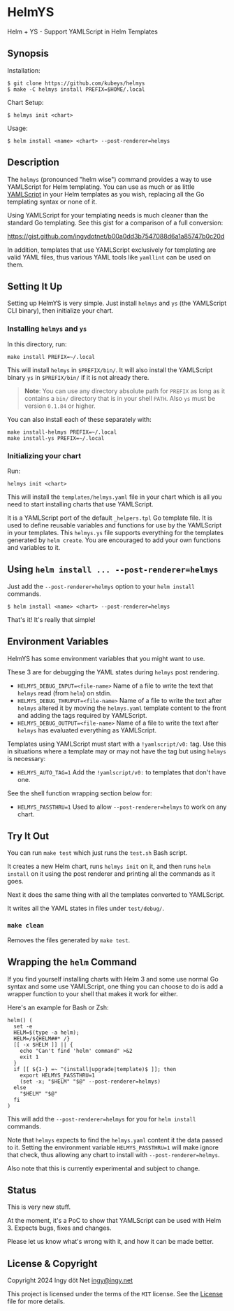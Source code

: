 HelmYS
======

Helm + YS - Support YAMLScript in Helm Templates


## Synopsis

Installation:

```
$ git clone https://github.com/kubeys/helmys
$ make -C helmys install PREFIX=$HOME/.local
```

Chart Setup:
```
$ helmys init <chart>
```

Usage:
```
$ helm install <name> <chart> --post-renderer=helmys
```


## Description

The `helmys` (pronounced "helm wise") command provides a way to use YAMLScript
for Helm templating.
You can use as much or as little [YAMLScript](https://yamlscript.org) in your
Helm templates as you wish, replacing all the Go templating syntax or none of
it.

Using YAMLScript for your templating needs is much cleaner than the standard Go
templating.
See this gist for a comparison of a full conversion:

<!-- XXX Replace gist with nicer yamlscript.org/doc/... page -->
https://gist.github.com/ingydotnet/b00a0dd3b7547088d6a1a85747b0c20d

In addition, templates that use YAMLScript exclusively for templating are valid
YAML files, thus various YAML tools like `yamllint` can be used on them.


## Setting It Up

Setting up HelmYS is very simple.
Just install `helmys` and `ys` (the YAMLScript CLI binary), then initialize
your chart.


### Installing `helmys` and `ys`

In this directory, run:
```
make install PREFIX=~/.local
```

This will install `helmys` in `$PREFIX/bin/`.
It will also install the YAMLScript binary `ys` in `$PREFIX/bin/` if it is not
already there.

> **Note**: You can use any directory absolute path for `PREFIX` as long as it
> contains a `bin/` directory that is in your shell `PATH`.
> Also `ys` must be version `0.1.84` or higher.

You can also install each of these separately with:
```
make install-helmys PREFIX=~/.local
make install-ys PREFIX=~/.local
```


### Initializing your chart

Run:
```
helmys init <chart>
```

This will install the `templates/helmys.yaml` file in your chart which is all
you need to start installing charts that use YAMLScript.

It is a YAMLScript port of the default `_helpers.tpl` Go template file.
It is used to define reusable variables and functions for use by the YAMLScript
in your templates.
This `helmys.ys` file supports everything for the templates generated by
`helm create`.
You are encouraged to add your own functions and variables to it.


## Using `helm install ... --post-renderer=helmys`

Just add the `--post-renderer=helmys` option to your `helm install` commands.
```
$ helm install <name> <chart> --post-renderer=helmys
```

That's it!
It's really that simple!


## Environment Variables

HelmYS has some environment variables that you might want to use.

These 3 are for debugging the YAML states during `helmys` post rendering.

* `HELMYS_DEBUG_INPUT=<file-name>`
  Name of a file to write the text that `helmys` read (from `helm`) on stdin.
* `HELMYS_DEBUG_THRUPUT=<file-name>`
  Name of a file to write the text after `helmys` altered it by moving the
  `helmys.yaml` template content to the front and adding the tags required by
  YAMLScript.
* `HELMYS_DEBUG_OUTPUT=<file-name>`
  Name of a file to write the text after `helmys` has evaluated everything as
  YAMLScript.

Templates using YAMLScript must start with a `!yamlscript/v0:` tag.
Use this in situations where a template may or may not have the tag but using
`helmys` is necessary:

* `HELMYS_AUTO_TAG=1`
  Add the `!yamlscript/v0:` to templates that don't have one.

See the shell function wrapping section below for:

* `HELMYS_PASSTHRU=1`
  Used to allow `--post-renderer=helmys` to work on any chart.


## Try It Out

You can run `make test` which just runs the `test.sh` Bash script.

It creates a new Helm chart, runs `helmys init` on it, and then runs `helm
install` on it using the post renderer and printing all the commands as it
goes.

Next it does the same thing with all the templates converted to YAMLScript.

It writes all the YAML states in files under `test/debug/`.

### `make clean`

Removes the files generated by `make test`.


## Wrapping the `helm` Command

If you find yourself installing charts with Helm 3 and some use normal Go
syntax and some use YAMLScript, one thing you can choose to do is add a
wrapper function to your shell that makes it work for either.

Here's an example for Bash or Zsh:

```
helm() (
  set -e
  HELM=$(type -a helm);
  HELM=/${HELM##* /}
  [[ -x $HELM ]] || {
    echo "Can't find 'helm' command" >&2
    exit 1
  }
  if [[ ${1-} =~ ^(install|upgrade|template)$ ]]; then
    export HELMYS_PASSTHRU=1
    (set -x; "$HELM" "$@" --post-renderer=helmys)
  else
    "$HELM" "$@"
  fi
)
```

This will add the `--post-renderer=helmys` for you for `helm install` commands.

Note that `helmys` expects to find the `helmys.yaml` content it the data passed
to it.
Setting the environment variable `HELMYS_PASSTHRU=1` will make ignore that
check, thus allowing any chart to install with `--post-renderer=helmys`.

Also note that this is currently experimental and subject to change.


## Status

This is very new stuff.

At the moment, it's a PoC to show that YAMLScript can be used with Helm 3.
Expects bugs, fixes and changes.

Please let us know what's wrong with it, and how it can be made better.


## License & Copyright

Copyright 2024 Ingy döt Net <ingy@ingy.net>

This project is licensed under the terms of the `MIT` license.
See the [License](https://github.com/kubeys/helmys/blob/main/License) file for
more details.

